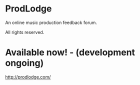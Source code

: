 # ProdLodge

An online music production feedback forum. 

All rights reserved.

# Available now! - (development ongoing)
http://prodlodge.com/
